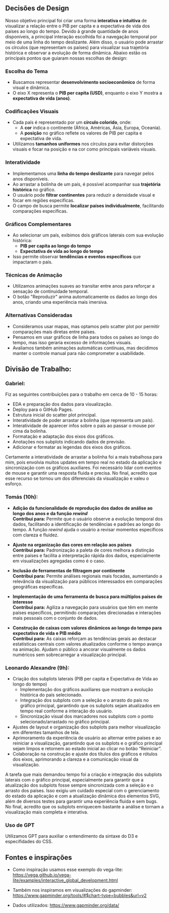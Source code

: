 ## Decisões de Design

Nosso objetivo principal foi criar uma forma **interativa e intuitiva** de visualizar a relação entre o PIB per capita e a expectativa de vida dos países ao longo do tempo. Devido à grande quantidade de anos disponíveis, a principal interação escolhida foi a navegação temporal por meio de uma linha do tempo deslizante. Além disso, o usuário pode arrastar os círculos (que representam os países) para visualizar sua trajetória histórica e observar a evolução de forma dinâmica. Abaixo estão os principais pontos que guiaram nossas escolhas de design:

### Escolha do Tema
- Buscamos representar **desenvolvimento socioeconômico** de forma visual e dinâmica.
- O eixo X representa o **PIB per capita (USD)**, enquanto o eixo Y mostra a **expectativa de vida (anos)**.

### Codificações Visuais
- Cada país é representado por um **círculo colorido**, onde:
  - A **cor** indica o continente (África, Américas, Ásia, Europa, Oceania).
  - A **posição** no gráfico reflete os valores de PIB per capita e expectativa de vida.
- Utilizamos **tamanhos uniformes** nos círculos para evitar distorções visuais e focar na posição e na cor como principais variáveis visuais.

### Interatividade
- Implementamos uma **linha do tempo deslizante** para navegar pelos anos disponíveis.
- Ao arrastar a bolinha de um país, é possível acompanhar sua **trajetória histórica** no gráfico.
- O usuário pode **filtrar continentes** para reduzir a densidade visual e focar em regiões específicas.
- O campo de busca permite **localizar países individualmente**, facilitando comparações específicas.

### Gráficos Complementares
- Ao selecionar um país, exibimos dois gráficos laterais com sua evolução histórica:
  - **PIB per capita ao longo do tempo**
  - **Expectativa de vida ao longo do tempo**
- Isso permite observar **tendências e eventos específicos** que impactaram o país.

### Técnicas de Animação
- Utilizamos animações suaves ao transitar entre anos para reforçar a sensação de continuidade temporal.
- O botão "Reproduzir" anima automaticamente os dados ao longo dos anos, criando uma experiência mais imersiva.

### Alternativas Consideradas
- Consideramos usar mapas, mas optamos pelo scatter plot por permitir comparações mais diretas entre países.
- Pensamos em usar gráficos de linha para todos os países ao longo do tempo, mas isso geraria excesso de informações visuais.
- Avaliamos também animações automáticas contínuas, mas decidimos manter o controle manual para não comprometer a usabilidade.

## Divisão de Trabalho:

### Gabriel:
Fiz as seguintes contribuições para o trabalho em cerca de 10 - 15 horas:
- EDA e preparação dos dados para visualização.
- Deploy para o GitHub Pages.
- Estrutura inicial do scatter plot principal.
- Interatividade de poder arrastar a bolinha (que representa um país).
- Interatividade de aparecer infos sobre o país ao passar o mouse por cima da bolinha.
- Formatação e adaptação dos eixos dos gráficos.
- Anotações nos subplots indicando dados de previsão.
- Adicionar e formatar as legendas dos eixos dos gráficos.

Certamente a interatividade de arrastar a bolinha foi a mais trabalhosa para mim, pois envolvia muitos updates em tempo real no estado da aplicação e sincronização com os gráficos auxiliares. Foi necessário lidar com eventos de mouse e garantir uma resposta fluida e precisa. No final, acredito que esse recurso se tornou um dos diferenciais da visualização e valeu o esforço.

### Tomás (10h):
- **Adição da funcionalidade de reprodução dos dados de análise ao longo dos anos e da função _rewind_**  
  **Contribui para:** Permite que o usuário observe a evolução temporal dos dados, facilitando a identificação de tendências e padrões ao longo do tempo. A função _rewind_ ajuda o usuário a revisar momentos específicos com clareza e fluidez.

- **Ajuste na organização das cores em relação aos países**  
  **Contribui para:** Padronização a paleta de cores melhora a distinção entre países e facilita a interpretação rápida dos dados, especialmente em visualizações agregadas  como é o caso.

- **Inclusão de ferramentas de filtragem por continente**  
  **Contribui para:** Permite análises regionais mais focadas, aumentando a relevância da visualização para públicos interessados em comparações geográficas específicas.

- **Implementação de uma ferramenta de busca para múltiplos países de interesse**  
  **Contribui para:** Agiliza a navegação para usuários que têm em mente países específicos, permitindo comparações direcionadas e interações mais pessoais com o conjunto de dados.

- **Construção de caixas com valores dinâmicos ao longo do tempo para expectativa de vida e PIB médio**  
  **Contribui para:** As caixas reforçam as tendências gerais ao destacar estatísticas centrais com valores atualizados conforme o tempo avança na animação. Ajudam o público a ancorar visualmente os dados numéricos sem sobrecarregar a visualização principal.

### Leonardo Alexandre (9h):

- Criação dos subplots laterais (PIB per capita e Expectativa de Vida ao longo do tempo)
  - Implementação dos gráficos auxiliares que mostram a evolução histórica do país selecionado.
  - Integração dos subplots com a seleção e o arrasto do país no gráfico principal, garantindo que os subplots sejam atualizados em tempo real conforme a interação do usuário.
  - Sincronização visual dos marcadores nos subplots com o ponto selecionado/arrastado no gráfico principal.
- Ajustes de layout e organização dos subplots para melhor visualização em diferentes tamanhos de tela.
- Aprimoramento da experiência de usuário ao alternar entre países e ao reiniciar a visualização, garantindo que os subplots e o gráfico principal sejam limpos e retornem ao estado inicial ao clicar no botão “Reiniciar”.
- Colaboração na construção e ajuste dos títulos dos gráficos e rótulos dos eixos, aprimorando a clareza e a comunicação visual da visualização.

A tarefa que mais demandou tempo foi a criação e integração dos subplots laterais com o gráfico principal, especialmente para garantir que a atualização dos subplots fosse sempre sincronizada com a seleção e o arrasto dos países. Isso exigiu um cuidado especial com o gerenciamento do estado da aplicação e com a atualização dinâmica dos elementos SVG, além de diversos testes para garantir uma experiência fluida e sem bugs. No final, acredito que os subplots enriquecem bastante a análise e tornam a visualização mais completa e interativa.

### Uso de GPT

Utilizamos GPT para auxiliar o entendimento da sintaxe do D3 e especifidades do CSS.

## Fontes e inspirações

- Como inspiração usamos esse exemplo do vega-lite: https://vega.github.io/vega-lite/examples/interactive_global_development.html

- Também nos inspiramos em visualizações do gapminder: https://www.gapminder.org/tools/#$chart-type=bubbles&url=v2

- Dados utilizados: https://www.gapminder.org/data/
